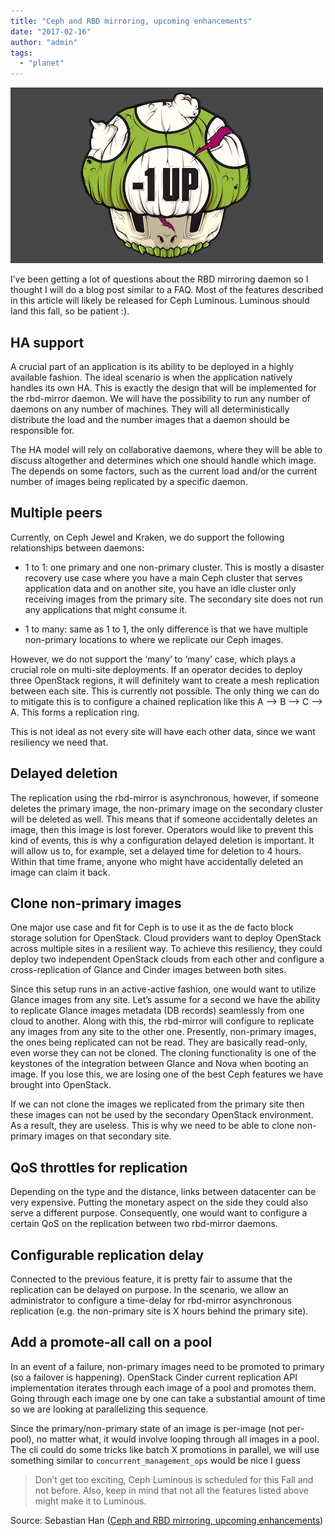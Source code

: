 ```yaml
---
title: "Ceph and RBD mirroring, upcoming enhancements"
date: "2017-02-16"
author: "admin"
tags: 
  - "planet"
---
```


![Ceph and RBD mirroring, upcoming enhancements](images/rbd-mirror-upcoming-enhancements.jpg)

I’ve been getting a lot of questions about the RBD mirroring daemon so I thought I will do a blog post similar to a FAQ. Most of the features described in this article will likely be released for Ceph Luminous. Luminous should land this fall, so be patient :).

## [](#HA-support "HA support")HA support

A crucial part of an application is its ability to be deployed in a highly available fashion. The ideal scenario is when the application natively handles its own HA. This is exactly the design that will be implemented for the rbd-mirror daemon. We will have the possibility to run any number of daemons on any number of machines. They will all deterministically distribute the load and the number images that a daemon should be responsible for.

The HA model will rely on collaborative daemons, where they will be able to discuss altogether and determines which one should handle which image. The depends on some factors, such as the current load and/or the current number of images being replicated by a specific daemon.

## [](#Multiple-peers "Multiple peers")Multiple peers

Currently, on Ceph Jewel and Kraken, we do support the following relationships between daemons:

- 1 to 1: one primary and one non-primary cluster. This is mostly a disaster recovery use case where you have a main Ceph cluster that serves application data and on another site, you have an idle cluster only receiving images from the primary site. The secondary site does not run any applications that might consume it.
    
- 1 to many: same as 1 to 1, the only difference is that we have multiple non-primary locations to where we replicate our Ceph images.
    

However, we do not support the ‘many’ to ‘many’ case, which plays a crucial role on multi-site deployments. If an operator decides to deploy three OpenStack regions, it will definitely want to create a mesh replication between each site. This is currently not possible. The only thing we can do to mitigate this is to configure a chained replication like this A –> B –> C –> A. This forms a replication ring.

This is not ideal as not every site will have each other data, since we want resiliency we need that.

## [](#Delayed-deletion "Delayed deletion")Delayed deletion

The replication using the rbd-mirror is asynchronous, however, if someone deletes the primary image, the non-primary image on the secondary cluster will be deleted as well. This means that if someone accidentally deletes an image, then this image is lost forever. Operators would like to prevent this kind of events, this is why a configuration delayed deletion is important. It will allow us to, for example, set a delayed time for deletion to 4 hours. Within that time frame, anyone who might have accidentally deleted an image can claim it back.

## [](#Clone-non-primary-images "Clone non-primary images")Clone non-primary images

One major use case and fit for Ceph is to use it as the de facto block storage solution for OpenStack. Cloud providers want to deploy OpenStack across multiple sites in a resilient way. To achieve this resiliency, they could deploy two independent OpenStack clouds from each other and configure a cross-replication of Glance and Cinder images between both sites.

Since this setup runs in an active-active fashion, one would want to utilize Glance images from any site. Let’s assume for a second we have the ability to replicate Glance images metadata (DB records) seamlessly from one cloud to another. Along with this, the rbd-mirror will configure to replicate any images from any site to the other one. Presently, non-primary images, the ones being replicated can not be read. They are basically read-only, even worse they can not be cloned. The cloning functionality is one of the keystones of the integration between Glance and Nova when booting an image. If you lose this, we are losing one of the best Ceph features we have brought into OpenStack.

If we can not clone the images we replicated from the primary site then these images can not be used by the secondary OpenStack environment. As a result, they are useless. This is why we need to be able to clone non-primary images on that secondary site.

## [](#QoS-throttles-for-replication "QoS throttles for replication")QoS throttles for replication

Depending on the type and the distance, links between datacenter can be very expensive. Putting the monetary aspect on the side they could also serve a different purpose. Consequently, one would want to configure a certain QoS on the replication between two rbd-mirror daemons.

## [](#Configurable-replication-delay "Configurable replication delay")Configurable replication delay

Connected to the previous feature, it is pretty fair to assume that the replication can be delayed on purpose. In the scenario, we allow an administrator to configure a time-delay for rbd-mirror asynchronous replication (e.g. the non-primary site is X hours behind the primary site).

## [](#Add-a-promote-all-call-on-a-pool "Add a promote-all call on a pool")Add a promote-all call on a pool

In an event of a failure, non-primary images need to be promoted to primary (so a failover is happening). OpenStack Cinder current replication API implementation iterates through each image of a pool and promotes them. Going through each image one by one can take a substantial amount of time so we are looking at parallelizing this sequence.

Since the primary/non-primary state of an image is per-image (not per-pool), no matter what, it would involve looping through all images in a pool. The cli could do some tricks like batch X promotions in parallel, we will use something similar to `concurrent_management_ops` would be nice I guess

  

> Don’t get too exciting, Ceph Luminous is scheduled for this Fall and not before. Also, keep in mind that not all the features listed above might make it to Luminous.

Source: Sebastian Han ([Ceph and RBD mirroring, upcoming enhancements](https://sebastien-han.fr/blog/2017/02/16/Ceph-and-RBD-mirroring-upcoming-enhancements/))
